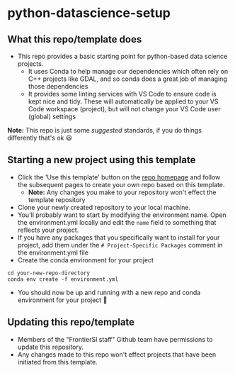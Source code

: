 # python-datascience-setup

## What this repo/template does
- This repo provides a basic starting point for python-based data science projects. 
  - It uses Conda to help manage our dependencies which often rely on C++ projects like GDAL, and so conda does a great job of managing those dependencies
  - It provides some linting services with VS Code to ensure code is kept nice and tidy. These will automatically be applied to your VS Code workspace (project), but will not change your VS Code user (global) settings

**Note:** This repo is just some *suggested* standards, if you do things differently that's ok 😃

## Starting a new project using this template
- Click the 'Use this template' button on the [repo homepage](https://github.com/frontiersi/python-datascience-setup) and follow the subsequent pages to create your own repo based on this template.
  - **Note:** Any changes you make to your repository won't effect the template repository
- Clone your newly created repository to your local machine.
- You'll probably want to start by modifying the environment name. Open the environment.yml locally and edit the `name` field to something that reflects your project.
- If you have any packages that you specifically want to install for your project, add them under the `# Project-Specific Packages` comment in the environment.yml file
- Create the conda environment for your project  
````
cd your-new-repo-directory
conda env create -f environment.yml
````
- You should now be up and running with a new repo and conda environment for your project 🎉


## Updating this repo/template
- Members of the "FrontierSI staff" Github team have permissions to update this repository. 
- Any changes made to this repo won't effect projects that have been initiated from this template.
